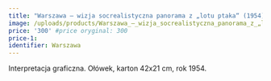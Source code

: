 ```yaml
---
title: "Warszawa – wizja socrealistyczna panorama z „lotu ptaka“ (1954)"
image: /uploads/products/Warszawa_–_wizja_socrealistyczna_panorama_z_„lotu_ptaka“_(1954).jpg
price: '300' #price oryginal: 300
price-1:
identifier: Warszawa
---
```


Interpretacja graficzna. Ołówek, karton 42x21 cm, rok 1954.